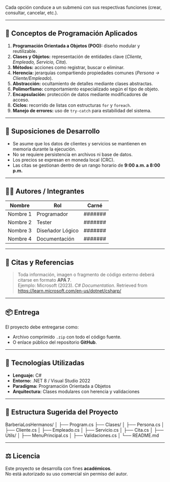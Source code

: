 
Cada opción conduce a un submenú con sus respectivas funciones (crear, consultar, cancelar, etc.).

---

## 🧩 Conceptos de Programación Aplicados

1. **Programación Orientada a Objetos (POO):** diseño modular y reutilizable.  
2. **Clases y Objetos:** representación de entidades clave (*Cliente, Empleado, Servicio, Cita*).  
3. **Métodos:** acciones como registrar, buscar o eliminar.  
4. **Herencia:** jerarquías compartiendo propiedades comunes (*Persona → Cliente/Empleado*).  
5. **Abstracción:** ocultamiento de detalles mediante clases abstractas.  
6. **Polimorfismo:** comportamiento especializado según el tipo de objeto.  
7. **Encapsulación:** protección de datos mediante modificadores de acceso.  
8. **Ciclos:** recorrido de listas con estructuras `for` y `foreach`.  
9. **Manejo de errores:** uso de `try-catch` para estabilidad del sistema.

---

## 🧠 Suposiciones de Desarrollo
- Se asume que los datos de clientes y servicios se mantienen en memoria durante la ejecución.  
- No se requiere persistencia en archivos ni base de datos.  
- Los precios se expresan en moneda local (CRC).  
- Las citas se gestionan dentro de un rango horario de **9:00 a.m. a 8:00 p.m.**

---

## 🧑‍💻 Autores / Integrantes
| Nombre | Rol | Carné |
|---------|-----|--------|
| Nombre 1 | Programador | ####### |
| Nombre 2 | Tester | ####### |
| Nombre 3 | Diseñador Lógico | ####### |
| Nombre 4 | Documentación | ####### |

---

## 🧾 Citas y Referencias
> Toda información, imagen o fragmento de código externo deberá citarse en formato **APA 7**.  
Ejemplo:
> Microsoft (2023). *C# Documentation*. Retrieved from https://learn.microsoft.com/en-us/dotnet/csharp/

---

## 📦 Entrega
El proyecto debe entregarse como:
- Archivo comprimido `.zip` con todo el código fuente.  
- O enlace público del repositorio **GitHub**.

---

## 🧰 Tecnologías Utilizadas
- **Lenguaje:** C#  
- **Entorno:** .NET 8 / Visual Studio 2022  
- **Paradigma:** Programación Orientada a Objetos  
- **Arquitectura:** Clases modulares con herencia y validaciones

---

## 🧭 Estructura Sugerida del Proyecto

BarberiaLosHermanos/
│
├── Program.cs
├── Clases/
│ ├── Persona.cs
│ ├── Cliente.cs
│ ├── Empleado.cs
│ ├── Servicio.cs
│ ├── Cita.cs
│
├── Utils/
│ ├── MenuPrincipal.cs
│ ├── Validaciones.cs
│
└── README.md

---

## ⚖️ Licencia
Este proyecto se desarrolla con fines **académicos**.  
No está autorizado su uso comercial sin permiso del autor.

